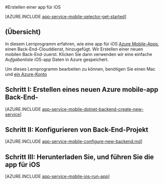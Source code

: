 <properties
    pageTitle="Erstellen eine app für iOS auf Azure App Dienst Mobile-Apps | Microsoft Azure"
    description="Führen Sie dieses Lernprogramm zu den ersten Schritten mit Downloadzeit Azure mobile-app für iOS-Entwicklung in Ziel + C oder Swift"
    services="app-service\mobile"
    documentationCenter="ios"
    authors="ysxu"
    manager="yochayk"
    editor=""/>

<tags
    ms.service="app-service-mobile"
    ms.workload="na"
    ms.tgt_pltfrm="mobile-ios"
    ms.devlang="objective-c"
    ms.topic="hero-article"
    ms.date="10/01/2016"
    ms.author="yuaxu"/>

#<a name="create-an-ios-app"></a>Erstellen einer app für iOS

[AZURE.INCLUDE [app-service-mobile-selector-get-started](../../includes/app-service-mobile-selector-get-started.md)]

## <a name="overview"></a>(Übersicht)

In diesem Lernprogramm erfahren, wie eine app für iOS [Azure Mobile-Apps](app-service-mobile-value-prop.md), einen Back-End-Clouddienst, hinzugefügt. Wir Erstellen einer neuen mobilen Back-End-zuerst. Klicken Sie dann verwenden wir eine einfache _Aufgabenliste_ iOS-app Daten in Azure gespeichert.

Um dieses Lernprogramm bearbeiten zu können, benötigen Sie einen Mac und [ein Azure-Konto](https://azure.microsoft.com/pricing/free-trial/)


## <a name="step-i-create-a-new-azure-mobile-app-backend"></a>Schritt I: Erstellen eines neuen Azure mobile-app Back-End-

[AZURE.INCLUDE [app-service-mobile-dotnet-backend-create-new-service](../../includes/app-service-mobile-dotnet-backend-create-new-service.md)]

## <a name="step-ii-configure-the-backend-project"></a>Schritt II: Konfigurieren von Back-End-Projekt

[AZURE.INCLUDE [app-service-mobile-configure-new-backend.md](../../includes/app-service-mobile-configure-new-backend.md)]

## <a name="step-iii-download-and-run-the-ios-app"></a>Schritt III: Herunterladen Sie, und führen Sie die app für iOS

[AZURE.INCLUDE [app-service-mobile-ios-run-app](../../includes/app-service-mobile-ios-run-app.md)]

<!-- URLs -->
[Azure portal]: https://portal.azure.com/
[Xcode]: https://go.microsoft.com/fwLink/p/?LinkID=266532
[Visual Studio Community 2013]: https://go.microsoft.com/fwLink/p/?LinkID=534203
